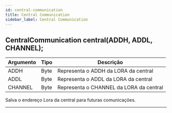 ```yaml
---
id: central-communication
title: Central Communication
sidebar_label: Central Communication
---
```



## CentralCommunication central(ADDH, ADDL, CHANNEL);

Argumento        | Tipo          | Descrição
---------------- | ------------- | -------------
ADDH             | Byte          | Representa o ADDH da LORA da central
ADDL             | Byte          | Representa o ADDL da LORA da central
CHANNEL          | Byte          | Representa o CHANNEL da LORA da central


Salva o endereço Lora da central para futuras comunicações.

----------------------
